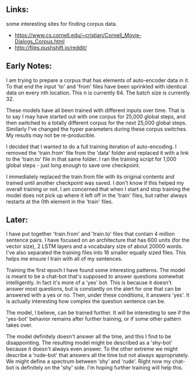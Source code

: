 Links:
--------
some interesting sites for finding corpus data.


* https://www.cs.cornell.edu/~cristian/Cornell_Movie-Dialogs_Corpus.html
* http://files.pushshift.io/reddit/

Early Notes:
-------
I am trying to prepare a corpus that has elements of auto-encoder data in it. To that end the input 'to' and 'from' files have been sprinkled with identical data on every nth location. This n is currently 64. The batch size is currently 32.

These models have all been trained with different inputs over time. That is to say I may have started out with one corpus for 25,000 global steps, and then switched to a totally different corpus for the next 25,000 global steps. Similarly I've changed the hyper parameters during these corpus switches. My results may not be re-producible.

I decided that I wanted to do a full training iteration of auto-encoding. I removed the 'train.from' file from the 'data' folder and replaced it with a link to the 'train.to' file in that same folder. I ran the training script for 1,000 global steps - just long enough to save one checkpoint.

I immediately replaced the train.from file with its original contents and trained until another checkpoint was saved. I don't know if this helped my overall training or not. I am concerned that when I start and stop training the model does not pick up where it left off in the 'train' files, but rather always restarts at the 0th element in the 'train' files.

Later:
------
I have put together 'train.from' and 'train.to' files that contain 4 million sentence pairs. I have focused on an architecture that has 600 units (for the vector size), 2 LSTM layers and a vocabulary size of about 20000 words. I've also separated the training files into 16 smaller equally sized files. This helps me ensure I train with all of my sentences.

Training the first epoch I have found some interesting patterns. The model is meant to be a chat-bot that's supposed to answer questions somewhat intelligently. In fact it's more of a 'yes' bot. This is because it doesn't answer most questions, but is constantly on the alert for one that can be answered with a yes or no. Then, under these conditions, it answers 'yes'. It is actually interesting how complex the question sentence can be. 

The model, I believe, can be trained further. It will be interesting to see if the 'yes-bot' behavior remains after further training, or if some other pattern takes over. 

The model definitely doesn't answer all the time, and this I find to be disappointing. The resulting model might be described as a 'shy-bot' because it doesn't always even answer. To the other extreme we might describe a 'rude-bot' that answers all the time but not always appropriately. We might define a spectrum between 'shy' and 'rude'. Right now my chat-bot is definitely on the 'shy' side. I'm hoping further training will help this.


